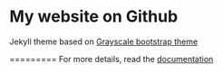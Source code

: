 My website on Github 
=========================

Jekyll theme based on [Grayscale bootstrap theme ](http://ironsummitmedia.github.io/startbootstrap-grayscale/)




=========
For more details, read the [documentation](http://jekyllrb.com/)

